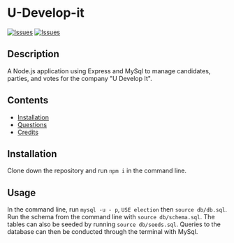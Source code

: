 # U-Develop-it

[![Issues](https://img.shields.io/github/issues/amir-hackett/u-develop-it)](https://github.com/amir-hackett/u-develop-it/issues) [![Issues](https://img.shields.io/github/contributors/amir-hackett/u-develop-it)](https://github.com/amir-hackett/u-develop-it/graphs/contributors) 

## Description
A Node.js application using Express and MySql to manage candidates, parties, and votes for the company "U Develop It".

## Contents
* [Installation](#Installation)
* [Questions](#Questions)
* [Credits](#Credits)
    
## Installation
Clone down the repository and run `npm i` in the command line.  

## Usage
In the command line, run `mysql -u - p`, `USE election` then `source db/db.sql`. Run the schema from the command line with `source db/schema.sql`.  The tables can also be seeded by running `source db/seeds.sql`.  Queries to the database can then be conducted through the terminal with MySql.